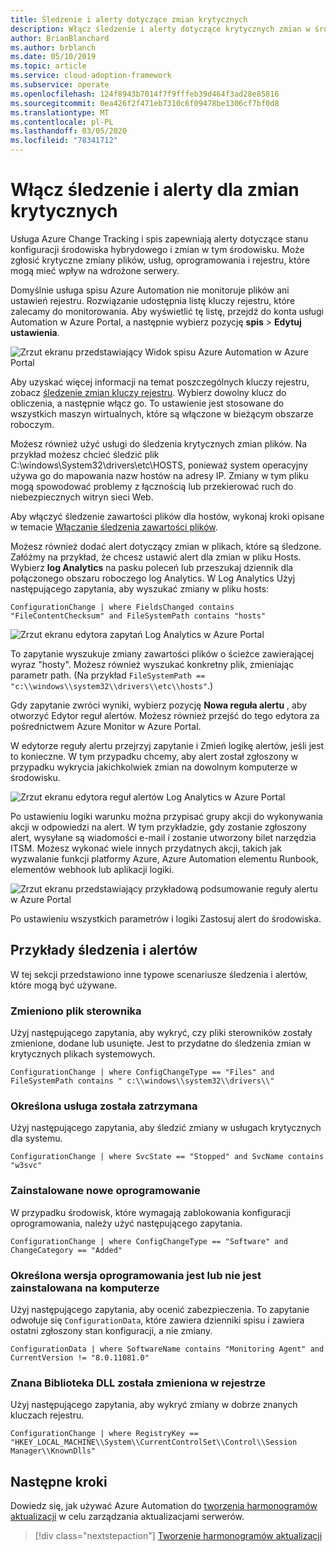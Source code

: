 ```yaml
---
title: Śledzenie i alerty dotyczące zmian krytycznych
description: Włącz śledzenie i alerty dotyczące krytycznych zmian w środowisku hybrydowym za pomocą usługi Azure Change Tracking i spisu.
author: BrianBlanchard
ms.author: brblanch
ms.date: 05/10/2019
ms.topic: article
ms.service: cloud-adoption-framework
ms.subservice: operate
ms.openlocfilehash: 124f8943b7014f7f9fffeb39d464f3ad28e85816
ms.sourcegitcommit: 0ea426f2f471eb7310c6f09478be1306cf7bf0d8
ms.translationtype: MT
ms.contentlocale: pl-PL
ms.lasthandoff: 03/05/2020
ms.locfileid: "78341712"
---
```

# <a name="enable-tracking-and-alerting-for-critical-changes"></a>Włącz śledzenie i alerty dla zmian krytycznych

Usługa Azure Change Tracking i spis zapewniają alerty dotyczące stanu konfiguracji środowiska hybrydowego i zmian w tym środowisku. Może zgłosić krytyczne zmiany plików, usług, oprogramowania i rejestru, które mogą mieć wpływ na wdrożone serwery.

Domyślnie usługa spisu Azure Automation nie monitoruje plików ani ustawień rejestru. Rozwiązanie udostępnia listę kluczy rejestru, które zalecamy do monitorowania. Aby wyświetlić tę listę, przejdź do konta usługi Automation w Azure Portal, a następnie wybierz pozycję **spis** > **Edytuj ustawienia**.

![Zrzut ekranu przedstawiający Widok spisu Azure Automation w Azure Portal](./media/change-tracking1.png)

Aby uzyskać więcej informacji na temat poszczególnych kluczy rejestru, zobacz [śledzenie zmian kluczy rejestru](https://docs.microsoft.com/azure/automation/automation-change-tracking#registry-key-change-tracking). Wybierz dowolny klucz do obliczenia, a następnie włącz go. To ustawienie jest stosowane do wszystkich maszyn wirtualnych, które są włączone w bieżącym obszarze roboczym.

Możesz również użyć usługi do śledzenia krytycznych zmian plików. Na przykład możesz chcieć śledzić plik C:\windows\System32\drivers\etc\HOSTS, ponieważ system operacyjny używa go do mapowania nazw hostów na adresy IP. Zmiany w tym pliku mogą spowodować problemy z łącznością lub przekierować ruch do niebezpiecznych witryn sieci Web.

Aby włączyć śledzenie zawartości plików dla hostów, wykonaj kroki opisane w temacie [Włączanie śledzenia zawartości plików](https://docs.microsoft.com/azure/automation/change-tracking-file-contents#enable-file-content-tracking).

Możesz również dodać alert dotyczący zmian w plikach, które są śledzone. Załóżmy na przykład, że chcesz ustawić alert dla zmian w pliku Hosts. Wybierz **log Analytics** na pasku poleceń lub przeszukaj dziennik dla połączonego obszaru roboczego log Analytics. W Log Analytics Użyj następującego zapytania, aby wyszukać zmiany w pliku hosts:

```kusto
ConfigurationChange | where FieldsChanged contains "FileContentChecksum" and FileSystemPath contains "hosts"
```

![Zrzut ekranu edytora zapytań Log Analytics w Azure Portal](./media/change-tracking2.png)

To zapytanie wyszukuje zmiany zawartości plików o ścieżce zawierającej wyraz "hosty". Możesz również wyszukać konkretny plik, zmieniając parametr path. (Na przykład `FileSystemPath ==  "c:\\windows\\system32\\drivers\\etc\\hosts"`.)
  
Gdy zapytanie zwróci wyniki, wybierz pozycję **Nowa reguła alertu** , aby otworzyć Edytor reguł alertów. Możesz również przejść do tego edytora za pośrednictwem Azure Monitor w Azure Portal.

W edytorze reguły alertu przejrzyj zapytanie i Zmień logikę alertów, jeśli jest to konieczne. W tym przypadku chcemy, aby alert został zgłoszony w przypadku wykrycia jakichkolwiek zmian na dowolnym komputerze w środowisku.

![Zrzut ekranu edytora reguł alertów Log Analytics w Azure Portal](./media/change-tracking3.png)

Po ustawieniu logiki warunku można przypisać grupy akcji do wykonywania akcji w odpowiedzi na alert. W tym przykładzie, gdy zostanie zgłoszony alert, wysyłane są wiadomości e-mail i zostanie utworzony bilet narzędzia ITSM. Możesz wykonać wiele innych przydatnych akcji, takich jak wyzwalanie funkcji platformy Azure, Azure Automation elementu Runbook, elementów webhook lub aplikacji logiki.

![Zrzut ekranu przedstawiający przykładową podsumowanie reguły alertu w Azure Portal](./media/change-tracking4.png)

Po ustawieniu wszystkich parametrów i logiki Zastosuj alert do środowiska.

## <a name="tracking-and-alerting-examples"></a>Przykłady śledzenia i alertów

W tej sekcji przedstawiono inne typowe scenariusze śledzenia i alertów, które mogą być używane.

### <a name="driver-file-changed"></a>Zmieniono plik sterownika

Użyj następującego zapytania, aby wykryć, czy pliki sterowników zostały zmienione, dodane lub usunięte. Jest to przydatne do śledzenia zmian w krytycznych plikach systemowych.

  ```kusto
  ConfigurationChange | where ConfigChangeType == "Files" and FileSystemPath contains " c:\\windows\\system32\\drivers\\"
  ```

### <a name="specific-service-stopped"></a>Określona usługa została zatrzymana

Użyj następującego zapytania, aby śledzić zmiany w usługach krytycznych dla systemu.

  ```kusto
  ConfigurationChange | where SvcState == "Stopped" and SvcName contains "w3svc"
  ```

### <a name="new-software-installed"></a>Zainstalowane nowe oprogramowanie

W przypadku środowisk, które wymagają zablokowania konfiguracji oprogramowania, należy użyć następującego zapytania.

  ```kusto
  ConfigurationChange | where ConfigChangeType == "Software" and ChangeCategory == "Added"
  ```

### <a name="specific-software-version-is-or-isnt-installed-on-a-machine"></a>Określona wersja oprogramowania jest lub nie jest zainstalowana na komputerze

Użyj następującego zapytania, aby ocenić zabezpieczenia. To zapytanie odwołuje się `ConfigurationData`, które zawiera dzienniki spisu i zawiera ostatni zgłoszony stan konfiguracji, a nie zmiany.

  ```kusto
  ConfigurationData | where SoftwareName contains "Monitoring Agent" and CurrentVersion != "8.0.11081.0"
  ```

### <a name="known-dll-changed-through-the-registry"></a>Znana Biblioteka DLL została zmieniona w rejestrze

Użyj następującego zapytania, aby wykryć zmiany w dobrze znanych kluczach rejestru.

  ```kusto
  ConfigurationChange | where RegistryKey == "HKEY_LOCAL_MACHINE\\System\\CurrentControlSet\\Control\\Session Manager\\KnownDlls"
  ```

## <a name="next-steps"></a>Następne kroki

Dowiedz się, jak używać Azure Automation do [tworzenia harmonogramów aktualizacji](./update-schedules.md) w celu zarządzania aktualizacjami serwerów.

> [!div class="nextstepaction"]
> [Tworzenie harmonogramów aktualizacji](./update-schedules.md)
